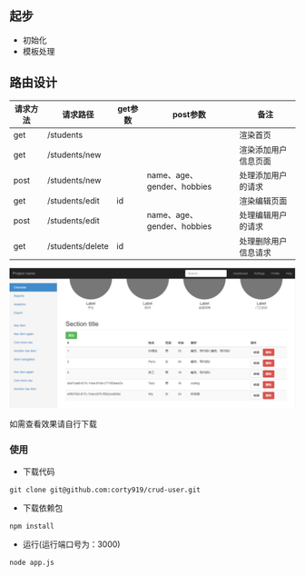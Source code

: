 ## 起步

- 初始化
- 模板处理

## 路由设计 

| 请求方法 | 请求路径         | get参数 | post参数                   | 备注                 |
| -------- | ---------------- | ------- | -------------------------- | -------------------- |
| get      | /students        |         |                            | 渲染首页             |
| get     | /students/new    |         |                            | 渲染添加用户信息页面 |
| post     | /students/new        |         | name、age、gender、hobbies | 处理添加用户的请求   |
| get      | /students/edit   | id      |                            | 渲染编辑页面         |
| post     | /students/edit   |         | name、age、gender、hobbies | 处理编辑用户的请求   |
| get       | /students/delete | id      |                            | 处理删除用户信息请求 |

![image](https://github.com/corty919/crud-user/blob/master/public/img/1587225991(1).jpg)


如需查看效果请自行下载

### 使用

- 下载代码

```
git clone git@github.com:corty919/crud-user.git
```

- 下载依赖包

```
npm install 
```

- 运行(运行端口号为：3000)

```
node app.js
```

